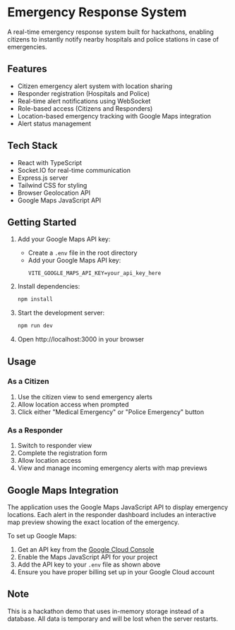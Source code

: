 # Emergency Response System

A real-time emergency response system built for hackathons, enabling citizens to instantly notify nearby hospitals and police stations in case of emergencies.

## Features

- Citizen emergency alert system with location sharing
- Responder registration (Hospitals and Police)
- Real-time alert notifications using WebSocket
- Role-based access (Citizens and Responders)
- Location-based emergency tracking with Google Maps integration
- Alert status management

## Tech Stack

- React with TypeScript
- Socket.IO for real-time communication
- Express.js server
- Tailwind CSS for styling
- Browser Geolocation API
- Google Maps JavaScript API

## Getting Started

1. Add your Google Maps API key:
   - Create a `.env` file in the root directory
   - Add your Google Maps API key:
     ```
     VITE_GOOGLE_MAPS_API_KEY=your_api_key_here
     ```

2. Install dependencies:
   ```bash
   npm install
   ```

3. Start the development server:
   ```bash
   npm run dev
   ```

4. Open http://localhost:3000 in your browser

## Usage

### As a Citizen
1. Use the citizen view to send emergency alerts
2. Allow location access when prompted
3. Click either "Medical Emergency" or "Police Emergency" button

### As a Responder
1. Switch to responder view
2. Complete the registration form
3. Allow location access
4. View and manage incoming emergency alerts with map previews

## Google Maps Integration

The application uses the Google Maps JavaScript API to display emergency locations. Each alert in the responder dashboard includes an interactive map preview showing the exact location of the emergency.

To set up Google Maps:

1. Get an API key from the [Google Cloud Console](https://console.cloud.google.com/)
2. Enable the Maps JavaScript API for your project
3. Add the API key to your `.env` file as shown above
4. Ensure you have proper billing set up in your Google Cloud account

## Note

This is a hackathon demo that uses in-memory storage instead of a database. All data is temporary and will be lost when the server restarts.